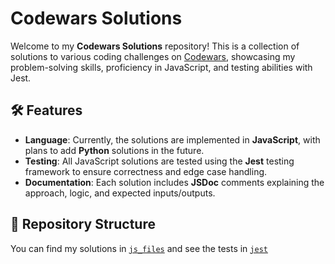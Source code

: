 # Codewars Solutions

Welcome to my **Codewars Solutions** repository! This is a collection of solutions to various coding challenges on [Codewars](https://www.codewars.com/), showcasing my problem-solving skills, proficiency in JavaScript, and testing abilities with Jest.

## 🛠️ Features

- **Language**: Currently, the solutions are implemented in **JavaScript**, with plans to add **Python** solutions in the future.
- **Testing**: All JavaScript solutions are tested using the **Jest** testing framework to ensure correctness and edge case handling.
- **Documentation**: Each solution includes **JSDoc** comments explaining the approach, logic, and expected inputs/outputs.

## 📁 Repository Structure

You can find my solutions in [`js_files`](./js_files) and see the tests in [`jest`](./jest)
